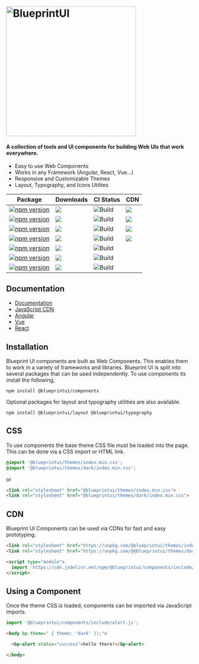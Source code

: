 <h1><img src="https://blueprintui.dev/assets/images/logo-neutral.svg" style="width: 350px" alt="BlueprintUI" /></h1>

#### A collection of tools and UI components for building Web UIs that work everywhere.

- Easy to use Web Components
- Works in any Framework (Angular, React, Vue...)
- Responsive and Customizable Themes
- Layout, Typography, and Icons Utilites


| Package       | Downloads     | CI Status     | CDN            |
| ------------- | ------------- | --------------| -------------- |
| [![npm version](https://img.shields.io/npm/v/@blueprintui/components?color=%2334D058&label=%40blueprintui%2Fcomponents)](https://www.npmjs.com/package/@blueprintui/components) | [![](https://img.shields.io/npm/dm/@blueprintui/components?color=%2334D058)](https://www.jsdelivr.com/package/npm/@blueprintui/components) | ![Build](https://github.com/blueprintui/blueprintui/actions/workflows/release.yml/badge.svg) | [![](https://img.shields.io/jsdelivr/npm/hm/@blueprintui/components?color=%2334D058)](https://www.jsdelivr.com/package/npm/@blueprintui/components) |
| [![npm version](https://img.shields.io/npm/v/@blueprintui/icons?color=%2334D058&label=%40blueprintui%2Ficons)](https://www.npmjs.com/package/@blueprintui/icons) | [![](https://img.shields.io/npm/dm/@blueprintui/icons?color=%2334D058)](https://www.jsdelivr.com/package/npm/@blueprintui/icons) | ![Build](https://github.com/blueprintui/blueprintui/actions/workflows/release.yml/badge.svg) | [![](https://img.shields.io/jsdelivr/npm/hm/@blueprintui/icons?color=%2334D058)](https://www.jsdelivr.com/package/npm/@blueprintui/icons) |
| [![npm version](https://img.shields.io/npm/v/@blueprintui/crane?color=%2334D058&label=%40blueprintui%2Fcrane)](https://www.npmjs.com/package/@blueprintui/crane) | [![](https://img.shields.io/npm/dm/@blueprintui/crane?color=%2334D058)](https://www.jsdelivr.com/package/npm/@blueprintui/crane) | ![Build](https://github.com/blueprintui/blueprintui/actions/workflows/release.yml/badge.svg) | [![](https://img.shields.io/jsdelivr/npm/hm/@blueprintui/crane?color=%2334D058)](https://www.jsdelivr.com/package/npm/@blueprintui/crane) |
| [![npm version](https://img.shields.io/npm/v/@blueprintui/typewriter?color=%2334D058&label=%40blueprintui%2Ftypewriter)](https://www.npmjs.com/package/@blueprintui/typewriter) | [![](https://img.shields.io/npm/dm/@blueprintui/typewriter?color=%2334D058)](https://www.jsdelivr.com/package/npm/@blueprintui/typewriter) | ![Build](https://github.com/blueprintui/blueprintui/actions/workflows/release.yml/badge.svg) | [![](https://img.shields.io/jsdelivr/npm/hm/@blueprintui/typewriter?color=%2334D058)](https://www.jsdelivr.com/package/npm/@blueprintui/typewriter) |
| [![npm version](https://img.shields.io/npm/v/@blueprintui/layout?color=%2334D058&label=%40blueprintui%2Flayout)](https://www.npmjs.com/package/@blueprintui/layout) | [![](https://img.shields.io/npm/dm/@blueprintui/layout?color=%2334D058)](https://www.jsdelivr.com/package/npm/@blueprintui/layout) | ![Build](https://github.com/blueprintui/blueprintui/actions/workflows/release.yml/badge.svg) |  |
| [![npm version](https://img.shields.io/npm/v/@blueprintui/themes?color=%2334D058&label=%40blueprintui%2Fthemes)](https://www.npmjs.com/package/@blueprintui/themes) | [![](https://img.shields.io/npm/dm/@blueprintui/themes?color=%2334D058)](https://www.jsdelivr.com/package/npm/@blueprintui/themes) | ![Build](https://github.com/blueprintui/blueprintui/actions/workflows/release.yml/badge.svg) |  |
| [![npm version](https://img.shields.io/npm/v/@blueprintui/typography?color=%2334D058&label=%40blueprintui%2Ftypography)](https://www.npmjs.com/package/@blueprintui/typography) | [![](https://img.shields.io/npm/dm/@blueprintui/typography?color=%2334D058)](https://www.jsdelivr.com/package/npm/@blueprintui/typography) | ![Build](https://github.com/blueprintui/blueprintui/actions/workflows/release.yml/badge.svg) |  |

## Documentation

- [Documentation](https://blueprintui.dev)
- [JavaScript CDN](https://stackblitz.com/edit/blueprintui-cdn)
- [Angular](https://stackblitz.com/edit/blueprintui-angular)
- [Vue](https://stackblitz.com/edit/blueprintui-vue)
- [React](https://stackblitz.com/edit/blueprintui-react)


## Installation

Blueprint UI components are built as Web Components. This enables them to work in a variety of frameworks and libraries. Blueprint UI is split into several packages that can be used independently. To use components its install the following,

```shell
npm install @blueprintui/components
```

Optional packages for layout and typography utilities are also available.

```shell
npm install @blueprintui/layout @blueprintui/typography
```

## CSS

To use components the base theme CSS file must be loaded into the page. This can be done via a CSS import or HTML link.

```css
@import '@blueprintui/themes/index.min.css';
@import '@blueprintui/themes/dark/index.min.css';
```

or

```html
<link rel="stylesheet" href="@blueprintui/themes/index.min.css"> 
<link rel="stylesheet" href="@blueprintui/themes/dark/index.min.css"> 
```

## CDN

Blueprint UI Components can be used via CDNs for fast and easy prototyping.

```html
<link rel="stylesheet" href="https://unpkg.com/@blueprintui/themes/index.min.css">
<link rel="stylesheet" href="https://unpkg.com/@@blueprintui/themes/dark/index.min.css">

<script type="module">
  import 'https://cdn.jsdelivr.net/npm/@blueprintui/components/include/alert.js/+esm';
</script>
```

## Using a Component

Once the theme CSS is loaded, components can be imported via JavaScript imports.

```javascript
import '@blueprintui/components/include/alert.js';
```

```html
<body bp-theme=" { theme: 'dark' });">

  <bp-alert status="success">hello there!</bp-alert>

</body>
```

